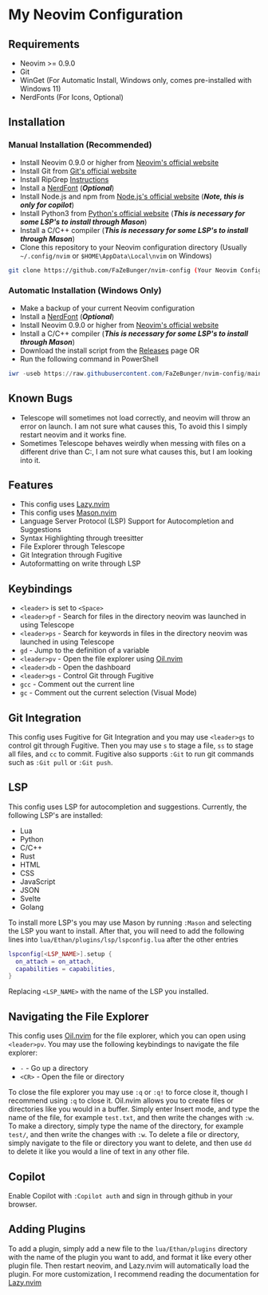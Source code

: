 # My Neovim Configuration

## Requirements
- Neovim >= 0.9.0
- Git
- WinGet (For Automatic Install, Windows only, comes pre-installed with Windows 11)
- NerdFonts (For Icons, Optional)


## Installation
### Manual Installation (Recommended)
- Install Neovim 0.9.0 or higher from [Neovim's official website](https://neovim.io/)
- Install Git from [Git's official website](https://git-scm.com/)
- Install RipGrep [Instructions](https://github.com/BurntSushi/ripgrep?tab=readme-ov-file#installation)
- Install a [NerdFont](https://www.nerdfonts.com/) (***Optional***)
- Install Node.js and npm from [Node.js's official website](https://nodejs.org/) (***Note, this is only for copilot***)
- Install Python3 from [Python's official website](https://www.python.org/) (***This is necessary for some LSP's to install through Mason***)
- Install a C/C++ compiler (***This is necessary for some LSP's to install through Mason***) 
- Clone this repository to your Neovim configuration directory (Usually `~/.config/nvim` or `$HOME\AppData\Local\nvim` on Windows)
```bash
git clone https://github.com/FaZeBunger/nvim-config (Your Neovim Config Directory)
```

### Automatic Installation (Windows Only)
- Make a backup of your current Neovim configuration
- Install a [NerdFont](https://www.nerdfonts.com/) (***Optional***)
- Install Neovim 0.9.0 or higher from [Neovim's official website](https://neovim.io/)
- Install a C/C++ compiler (***This is necessary for some LSP's to install through Mason***)
- Download the install script from the [Releases](https://github.com/FaZeBunger/nvim-config/releases/latest) page
OR
- Run the following command in PowerShell
```powershell
iwr -useb https://raw.githubusercontent.com/FaZeBunger/nvim-config/main/install.exe | iex
```

## Known Bugs 
- Telescope will sometimes not load correctly, and neovim will throw an error on launch. I am not sure what causes this, To avoid this I simply restart neovim and it works fine.
- Sometimes Telescope behaves weirdly when messing with files on a different drive than C:, I am not sure what causes this, but I am looking into it.

## Features
- This config uses [Lazy.nvim](https://github.com/folke/lazy.nvim)
- This config uses [Mason.nvim](https://github.com/williamboman/mason.nvim)
- Language Server Protocol (LSP) Support for Autocompletion and Suggestions
- Syntax Highlighting through treesitter
- File Explorer through Telescope
- Git Integration through Fugitive
- Autoformatting on write through LSP

## Keybindings
- `<leader>` is set to `<Space>`
- `<leader>pf` - Search for files in the directory neovim was launched in using Telescope
- `<leader>ps` - Search for keywords in files in the directory neovim was launched in using Telescope
- `gd` - Jump to the definition of a variable
- `<leader>pv` - Open the file explorer using [Oil.nvim](https://github.com/stevearc/oil.nvim)
- `<leader>db` - Open the dashboard
- `<leader>gs` - Control Git through Fugitive
- `gcc` - Comment out the current line
- `gc` - Comment out the current selection (Visual Mode)


## Git Integration
This config uses Fugitive for Git Integration and you may use `<leader>gs` to control git through Fugitive. 
Then you may use `s` to stage a file, `ss` to stage all files, and `cc` to commit. 
Fugitive also supports `:Git` to run git commands such as `:Git pull` or `:Git push`.

## LSP
This config uses LSP for autocompletion and suggestions. Currently, the following LSP's are installed:
- Lua
- Python
- C/C++
- Rust
- HTML
- CSS
- JavaScript
- JSON
- Svelte
- Golang

To install more LSP's you may use Mason by running `:Mason` and selecting the LSP you want to install.
After that, you will need to add the following lines into `lua/Ethan/plugins/lsp/lspconfig.lua` 
after the other entries
```lua
lspconfig[<LSP_NAME>].setup {
  on_attach = on_attach,
  capabilities = capabilities,
}
```
Replacing `<LSP_NAME>` with the name of the LSP you installed.

## Navigating the File Explorer
This config uses [Oil.nvim](https://github.com/stevearc/oil.nvim) for the file explorer, which you can open using `<leader>pv`. 
You may use the following keybindings to navigate the file explorer:
- `-` - Go up a directory
- `<CR>` - Open the file or directory

To close the file explorer you may use `:q` or `:q!` to force close it, though I recommend using `:q` to close it.
Oil.nvim allows you to create files or directories like you would in a buffer. Simply enter Insert mode, and type the name of the file, for example `test.txt`, and then write the changes with `:w`.
To make a directory, simply type the name of the directory, for example `test/`, and then write the changes with `:w`.
To delete a file or directory, simply navigate to the file or directory you want to delete, and then use `dd` to delete it like you would a line of text in any other file.

## Copilot
Enable Copilot with `:Copilot auth` and sign in through github in your browser. 

## Adding Plugins
To add a plugin, simply add a new file to the `lua/Ethan/plugins` directory with the name of the plugin you want to add, and format it like every other plugin file.
Then restart neovim, and Lazy.nvim will automatically load the plugin. For more customization, I recommend reading the documentation for [Lazy.nvim](https://github.com/folke/lazy.nvim)
